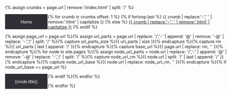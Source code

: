 ---
---

<style>
	
	/*Strip the ul of padding and list styling*/
ul {
	list-style-type:none;
	margin:0;
	padding:0;
	position: absolute;
}

/*Create a horizontal list with spacing*/
li {
	display:inline-block;
	float: left;
	margin-right: 1px;
}

/*Style for menu links*/
li a {
	display:block;
	min-width:140px;
	height: 50px;
	text-align: center;
	line-height: 50px;
	font-family: "Helvetica Neue", Helvetica, Arial, sans-serif;
	color: #fff;
	background: #2f3036;
	text-decoration: none;
}

/*Hover state for top level links*/
li:hover a {
	background: #19c589;
}

/*Style for dropdown links*/
li:hover ul a {
	background: #f3f3f3;
	color: #2f3036;
	height: 40px;
	line-height: 40px;
}

/*Hover state for dropdown links*/
li:hover ul a:hover {
	background: #19c589;
	color: #fff;
}

/*Hide dropdown links until they are needed*/
li ul {
	display: none;
}

/*Make dropdown links vertical*/
li ul li {
	display: block;
	float: none;
}

/*Prevent text wrapping*/
li ul li a {
	width: auto;
	min-width: 100px;
	padding: 0 20px;
}

/*Display the dropdown on hover*/
ul li a:hover + .hidden, .hidden:hover {
	display: block;
}

/*Style 'show menu' label button and hide it by default*/
.show-menu {
	font-family: "Helvetica Neue", Helvetica, Arial, sans-serif;
	text-decoration: none;
	color: #fff;
	background: #19c589;
	text-align: center;
	padding: 10px 0;
	display: none;
}

/*Hide checkbox*/
input[type=checkbox]{
    display: none;
    -webkit-appearance: none;
}

/*Show menu when invisible checkbox is checked*/
input[type=checkbox]:checked ~ #menu{
    display: block;
}

/*Responsive Styles*/

@media screen and (max-width : 760px){
	/*Make dropdown links appear inline*/
	ul {
		position: static;
		display: none;
	}
	/*Create vertical spacing*/
	li {
		margin-bottom: 1px;
	}
	/*Make all menu links full width*/
	ul li, li a {
		width: 100%;
	}
	/*Display 'show menu' link*/
	.show-menu {
		display:block;
	}
}

	
</style>

<label for="show-menu" class="show-menu">Show Menu</label>

<input type="checkbox" id="show-menu" role="button">

{% assign crumbs = page.url | remove:'/index.html' | split: '/' %}

<ul id="menu">
  <li><a href="/">Home</a></li>
{% for crumb in crumbs offset: 1 %}
  {% if forloop.last %}
    <a>{{ crumb | replace:'-',' ' | remove:'.html' | capitalize }}</a>
  {% else %}
    <a href="{% assign crumb_limit = forloop.index | plus: 1 %}{% for crumb in crumbs limit: crumb_limit %}{{ crumb | append: '/' }}{% endfor %}">{{ crumb | replace:'-',' ' | remove:'.html' | capitalize }}</a>
  {% endif %}
  
  {% assign page_url = page.url %}{% assign url_parts = page.url | replace: '/','-' | append: '@' | remove: '-@' | replace: '-','/' | split: '/' %}{% 
capture url_parts_size %}{{ url_parts | size }}{% endcapture %}{% capture rm %}{{ url_parts | last | append: '/' }}{% endcapture %}{% 
capture base_url %}{{ page.url | replace: rm, '' }}{% endcapture %}{% for node in site.pages %}{% assign node_url_parts = node.url | replace: '/','-' | append: '@' | remove: '-@' | replace: '-','/' | split: '/' %}{% 
capture node_url_rm %}{{ node.url | split: '/' | last | append: '/' }}{% endcapture %}{% capture node_url_base %}{{ node.url | replace: node_url_rm, '' }}{% 
endcapture %}{% if node_url_base == page_url %}
<li><a href="{{node.url}}">{{node.title}}</a></li>
{% endif %}{% endfor %}
  
{% endfor %}
</ul>
